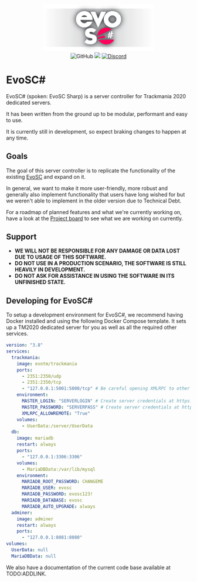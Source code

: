 <div align="center">
    <img src="./images/evosc_full.png" width="60%">
    <br>
    <img alt="GitHub" src="https://img.shields.io/github/license/EvoTM/EvoSC-sharp">
    <a href="https://www.codacy.com/gh/EvoTM/EvoSC-sharp/dashboard?utm_source=github.com&amp;utm_medium=referral&amp;utm_content=EvoTM/EvoSC-sharp&amp;utm_campaign=Badge_Grade"><img src="https://app.codacy.com/project/badge/Grade/ffe07469f0f14d14aa3cb7218310a3c9"/></a>
    <a href="https://discord.gg/EvoTM"><img alt="Discord" src="https://img.shields.io/discord/384138149686935562?label=Discord&logo=discord&logoColor=fff"></a>
</div>

# EvoSC#

EvoSC# (spoken: EvoSC Sharp) is a server controller for Trackmania 2020 dedicated servers.

It has been written from the ground up to be modular, performant and easy to use.

It is currently still in development, so expect braking changes to happen at any time.

## Goals

The goal of this server controller is to replicate the functionality of the existing [EvoSC](https://github.com/evotm/EvoSC) and expand on it.

In general, we want to make it more user-friendly, more robust and generally also implement functionality that users have long wished for but we weren't able to implement in the older version due to Technical Debt.

For a roadmap of planned features and what we're currently working on, have a look at the [Project board](https://github.com/orgs/EvoTM/projects/8) to see what we are working on currently.

## Support

* **WE WILL NOT BE RESPONSIBLE FOR ANY DAMAGE OR DATA LOST DUE TO USAGE OF THIS SOFTWARE.**
* **DO NOT USE IN A PRODUCTION SCENARIO, THE SOFTWARE IS STILL HEAVILY IN DEVELOPMENT.**
* **DO NOT ASK FOR ASSISTANCE IN USING THE SOFTWARE IN ITS UNFINISHED STATE.**

## Developing for EvoSC#

To setup a development environment for EvoSC#, we recommend having Docker installed and using the following Docker Compose template.
It sets up a TM2020 dedicated server for you as well as all the required other services.

```yml
version: "3.8"
services:
  trackmania:
    image: evotm/trackmania
    ports:
      - 2351:2350/udp
      - 2351:2350/tcp
      - "127.0.0.1:5001:5000/tcp" # Be careful opening XMLRPC to other hosts! Only if you really need to.
    environment:
      MASTER_LOGIN: "SERVERLOGIN" # Create server credentials at https://players.trackmania.com
      MASTER_PASSWORD: "SERVERPASS" # Create server credentials at https://players.trackmania.com
      XMLRPC_ALLOWREMOTE: "True"
    volumes:
      - UserData:/server/UserData
  db:
    image: mariadb
    restart: always
    ports:
      - "127.0.0.1:3306:3306"
    volumes:
      - MariaDBData:/var/lib/mysql
    environment:
      MARIADB_ROOT_PASSWORD: CHANGEME
      MARIADB_USER: evosc
      MARIADB_PASSWORD: evosc123!
      MARIADB_DATABASE: evosc
      MARIADB_AUTO_UPGRADE: always
  adminer:
    image: adminer
    restart: always
    ports:
      - "127.0.0.1:8081:8080"
volumes:
  UserData: null
  MariaDBData: null
```

We also have a documentation of the current code base available at TODO:ADDLINK.
